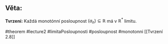 ## Věta: 
**Tvrzení:** Každá monotónní posloupnost $(a_n) \subseteq \mathbb{R}$ má v $\mathbb{R}^*$ limitu.


#theorem #lecture2 #limitaPosloupnosti #posloupnost #monotonni
[[Tvrzení 2.8]]